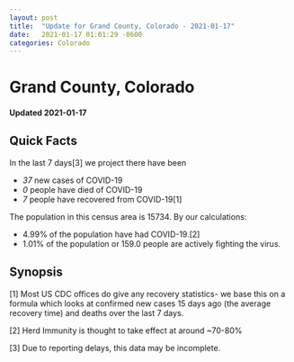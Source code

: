 ```yaml
---
layout: post
title:  "Update for Grand County, Colorado - 2021-01-17"
date:   2021-01-17 01:01:29 -0600
categories: Colorado
---
```


# Grand County, Colorado
#### Updated 2021-01-17

## Quick Facts

In the last 7 days[3] we project there have been
- *37* new cases of COVID-19
- *0* people have died of COVID-19
- *7* people have recovered from COVID-19[1]

The population in this census area is 15734. By our calculations:
- 4.99% of the population have had COVID-19.[2]
- 1.01% of the population or 159.0 people are actively fighting the virus.

## Synopsis




[1] Most US CDC offices do give any recovery statistics- we base this on a formula which looks at confirmed new cases
15 days ago (the average recovery time) and deaths over the last 7 days.

[2] Herd Immunity is thought to take effect at around ~70-80%

[3] Due to reporting delays, this data may be incomplete.
 
    